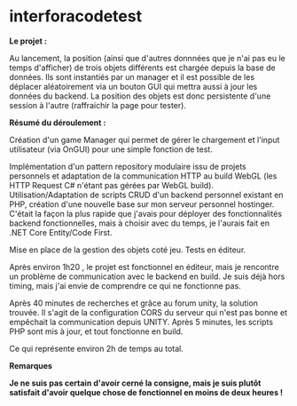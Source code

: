 # interforacodetest


<b> Le projet : </b>

Au lancement, la position (ainsi que d'autres donnnées que je n'ai pas eu le temps d'afficher) de trois objets différents est chargée depuis la base de données. Ils sont instantiés par un manager et il est possible de les déplacer aléatoirement via un bouton GUI qui mettra aussi à jour les données du backend.
La position des objets est donc persistente d'une session à l'autre (raffraichir la page pour tester).

<b> Résumé du déroulement : </b>

Création d'un game Manager qui permet de gérer le chargement et l'input utilisateur (via OnGUI) pour une simple fonction de test.

Implémentation d'un pattern repository modulaire issu de projets personnels et adaptation de la communication HTTP au build WebGL (les HTTP Request C# n'étant pas gérées par WebGL build).
Utilisation/Adaptation de scripts CRUD d'un backend personnel existant en PHP, création d'une nouvelle base sur mon serveur personnel hostinger. C'était la façon la plus rapide que j'avais pour déployer 
des fonctionnalités backend fonctionnelles, mais à choisir avec du temps, je l'aurais fait en .NET Core Entity/Code First.

Mise en place de la gestion des objets coté jeu.
Tests en éditeur.

Après environ 1h20 , le projet est fonctionnel en éditeur, mais je rencontre un problème de communication avec le backend en build.
Je suis déjà hors timing, mais j'ai envie de comprendre ce qui ne fonctionne pas.

Après 40 minutes de recherches et grâce au forum unity, la solution trouvée. Il s'agit de la configuration CORS du serveur qui n'est pas bonne et empêchait la communication depuis UNITY.
Après 5 minutes, les scripts PHP sont mis à jour, et tout fonctionne en build.

Ce qui représente environ 2h de temps au total.

<b> Remarques <b/>

Je ne suis pas certain d'avoir cerné la consigne, mais je suis plutôt satisfait d'avoir quelque chose de fonctionnel en moins de deux heures !
